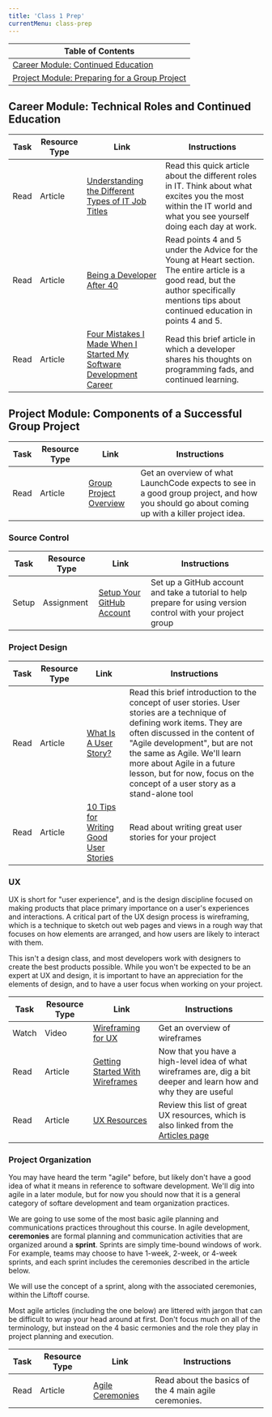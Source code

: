 ```yaml
---
title: 'Class 1 Prep'
currentMenu: class-prep
---
```


| Table of Contents |
|-------------------|
| [Career Module: Continued Education](#career-module-continued-education) |
| [Project Module: Preparing for a Group Project](#project-module-preparing-for-a-group-project) |

## Career Module: Technical Roles and Continued Education

| Task | Resource Type | Link | Instructions |
|------|---------------|------|--------------|
| Read | Article | [Understanding the Different Types of IT Job Titles](http://www.inteqna.com/blog/understanding-the-different-types-of-it-job-titles-0) | Read this quick article about the different roles in IT. Think about what excites you the most within the IT world and what you see yourself doing each day at work. |
| Read | Article | [Being a Developer After 40](https://medium.freecodecamp.org/being-a-developer-after-40-3c5dd112210c) | Read points 4 and 5 under the Advice for the Young at Heart section. The entire article is a good read, but the author specifically mentions tips about continued education in points 4 and 5. |
| Read | Article | [Four Mistakes I Made When I Started My Software Development Career](https://simpleprogrammer.com/2013/08/19/software-development-career/) | Read this brief article in which a developer shares his thoughts on programming fads, and continued learning. |

## Project Module: Components of a Successful Group Project

| Task | Resource Type | Link | Instructions |
|------|---------------|------|--------------|
| Read | Article | [Group Project Overview](../../articles/capstone-overview/) | Get an overview of what LaunchCode expects to see in a good group project, and how you should go about coming up with a killer project idea. |

### Source Control

| Task | Resource Type | Link | Instructions |
|------|---------------|------|--------------|
| Setup | Assignment | [Setup Your GitHub Account](../../assignments/setup/) | Set up a GitHub account and take a tutorial to help prepare for using version control with your project group |

### Project Design

| Task | Resource Type | Link | Instructions |
|------|---------------|------|--------------|
| Read | Article | [What Is A User Story?](https://www.leadingagile.com/2012/07/user-story/) | Read this brief introduction to the concept of user stories. User stories are a technique of defining work items. They are often discussed in the content of "Agile development", but are not the same as Agile. We'll learn more about Agile in a future lesson, but for now, focus on the concept of a user story as a stand-alone tool |
| Read | Article | [10 Tips for Writing Good User Stories](http://www.romanpichler.com/blog/10-tips-writing-good-user-stories/) | Read about writing great user stories for your project |

### UX

UX is short for "user experience", and is the design discipline focused on making products that place primary importance on a user's experiences and interactions. A critical part of the UX design process is wireframing, which is a technique to sketch out web pages and views in a rough way that focuses on how elements are arranged, and how users are likely to interact with them.

This isn't a design class, and most developers work with designers to create the best products possible. While you won't be expected to be an expert at UX and design, it is important to have an appreciation for the elements of design, and to have a user focus when working on your project.

| Task | Resource Type | Link | Instructions |
|------|---------------|------|--------------|
| Watch | Video | [Wireframing for UX](https://www.youtube.com/watch?v=8-vTd7GRk-w) | Get an overview of wireframes |
| Read | Article | [Getting Started With Wireframes](https://www.codementor.io/nicolesaidy/getting-started-with-wireframes-du107vuh7) | Now that you have a high-level idea of what wireframes are, dig a bit deeper and learn how and why they are useful |
| Read | Article | [UX Resources](../../articles/ux-resources/) | Review this list of great UX resources, which is also linked from the [Articles page](../../articles/) |

### Project Organization

You may have heard the term "agile" before, but likely don't have a good idea of what it means in reference to software development. We'll dig into agile in a later module, but for now you should now that it is a general category of softare development and team organization practices.

We are going to use some of the most basic agile planning and communications practices throughout this course. In agile development,  **ceremonies** are formal planning and communication activities that are organized around a **sprint**. Sprints are simply time-bound windows of work. For example, teams may choose to have 1-week, 2-week, or 4-week sprints, and each sprint includes the ceremonies described in the article below.

We will use the concept of a sprint, along with the associated ceremonies, within the Liftoff course.

<aside class="aside-warning" markdown="1">
Most agile articles (including the one below) are littered with jargon that can be difficult to wrap your head around at first. Don't focus much on all of the terminology, but instead on the 4 basic cermonies and the role they play in project planning and execution.
</aside>

| Task | Resource Type | Link | Instructions |
|------|---------------|------|--------------|
| Read | Article | [Agile Ceremonies](https://www.atlassian.com/agile/ceremonies) | Read about the basics of the 4 main agile ceremonies. |
